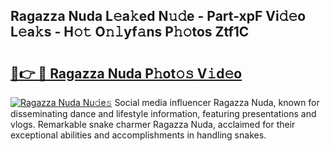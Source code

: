 ## Ragazza Nuda L𝚎a𝚔ed N𝚞𝚍e - Part-xpF Vi𝚍𝚎o L𝚎a𝚔s - H𝚘𝚝 O𝚗𝚕yf𝚊ns P𝚑𝚘tos Ztf1C

# <h2><a href="http://kf00cpg.oniu.top/?m=Ragazza+Nuda">🔗👉 🔴 Ragazza Nuda P𝚑ot𝚘𝚜 V𝚒d𝚎o</a></h2>

[![Ragazza Nuda Nu𝚍e𝚜](https://i.imgur.com/0qMVB7G.gif)](http://kf00cpg.oniu.top/?m=Ragazza+Nuda)
Social media influencer Ragazza Nuda, known for disseminating dance and lifestyle information, featuring presentations and vlogs. Remarkable snake charmer Ragazza Nuda, acclaimed for their exceptional abilities and accomplishments in handling snakes.  
